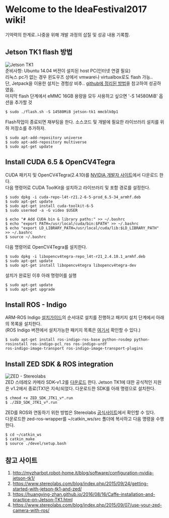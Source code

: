 # Welcome to the IdeaFestival2017 wiki!  
기억력의 한계로..나중을 위해 개발 과정의 삽질 및 성공 내용 기록함.   
## Jetson TK1 flash 방법  
![Jetson TK1](http://kr.nvidia.com/content/tegra/images/jetson/jetson-tk1.png)  
준비사항: Ubuntu 14.04 버젼이 설치된 host PC(인터넷 연결 필요)  
리눅스 pc가 없는 경우 윈도우즈 상에서 vmware나 virtualbox로도 flash 가능..  
단, Jetpack을 이용한 설치는 경험상 비추.. [github에 정리된 방법](https://gist.github.com/jetsonhacks/2717a41f7e60a3405b34)을 참고하여 성공하였음.  
마지막 flash 단계에서 eMMC 16GB 용량을 모두 사용하고 싶으면 '-S 14580MiB' 옵션을 추가할 것  

```
$ sudo ./flash.sh -S 14580MiB jetson-tk1 mmcblk0p1
```  
  
Flash작업이 종료되면 재부팅을 한다. 소스코드 및 개발에 필요한 라이브러리 설치를 위하 저장소를 추가하자.  
  
```
$ sudo apt-add-repository universe
$ sudo apt-add-repository multiverse
$ sudo apt-get update
```  

## Install CUDA 6.5 & OpenCV4Tegra
CUDA 패키지 및 OpenCV4Tegra(2.4.10)를 [NVIDIA 개발자 사이트](https://developer.nvidia.com/linux-tegra-rel-21)에서 다운로드 한다.  
다음 명령어로 CUDA ToolKit을 설치하고 라이브러리 및 포함 경로를 설정한다.  

```
$ sudo dpkg -i cuda-repo-l4t-r21.2-6-5-prod_6.5-34_armhf.deb
$ sudo apt-get update
$ sudo apt-get install cuda-toolkit-6-5
$ sudo usermod -a -G video $USER

$ echo "# Add CUDA bin & library paths:" >> ~/.bashrc
$ echo "export PATH=/usr/local/cuda/bin:$PATH" >> ~/.bashrc
$ echo "export LD_LIBRARY_PATH=/usr/local/cuda/lib:$LD_LIBRARY_PATH" >> ~/.bashrc
$ source ~/.bashrc
```  
  
다음 명령어로 OpenCV4Tegra를 설치한다.  

```
$ sudo dpkg -i libopencv4tegra-repo_l4t-r21_2.4.10.1_armhf.deb
$ sudo apt-get update
$ sudo apt-get install libopencv4tegra libopencv4tegra-dev
```  
  
설치가 완료된 이후 아래 명령어를 실행
```
$ sudo apt-get update  
$ sudo apt-get upgrade
```  

## Install ROS - Indigo  
ARM-ROS Indigo [설치가이드](http://wiki.ros.org/indigo/Installation/UbuntuARM)의 순서대로 설치를 진행하고 패키지 설치 단계에서 아래의 목록을 설치한다.  
(ROS Indigo 버젼에서 설치가능한 패키지 목록은 [여기서](http://repositories.ros.org/status_page/ros_indigo_arm.html) 확인할 수 있다.)
```
$ sudo apt-get install ros-indigo-ros-base python-rosdep python-rosinstall ros-indigo-pcl_ros ros-indigo-urdf  
ros-indigo-image-transport ros-indigo-image-transport-plugins
```  
  
## Install ZED SDK & ROS integration
![ZED - Stereolabs](https://www.stereolabs.com/img/product/ZED_product_main.jpg)  
ZED 스테레오 카메라 SDK-v1.2를 [다운로드](https://github.com/stereolabs/zed-ros-wrapper/releases/tag/v1.2.0) 한다. Jetson TK1에 대한 공식적인 지원은 v1.2에서 종료(TX1은 지속)되었다. 다운로드한 SDK를 아래 명령으로 설치한다. 
```
$ chmod +x ZED_SDK_JTK1_v*.run
$ ./ZED_SDK_JTK1_v*.run
```  
  

ZED를 ROS와 연동하기 위한 방법은 Stereolabs [공식사이트](https://www.stereolabs.com/blog/index.php/2015/09/07/use-your-zed-camera-with-ros/)에서 확인할 수 있다.  
다운로드한 zed-ros-wrapper를 ~/catkin_ws/src 폴더에 복사하고 다음 명령을 수행한다.
```
$ cd ~/catkin_ws
$ catkin_make
$ source ./devel/setup.bash
```
  
## 참고 사이트  
1. http://myzharbot.robot-home.it/blog/software/configuration-nvidia-jetson-tk1/  
2. https://www.stereolabs.com/blog/index.php/2015/09/24/getting-started-with-jetson-tk1-and-zed/
3. https://huangying-zhan.github.io/2016/08/16/Caffe-installation-and-practice-on-Jetson-TK1.html
4. https://www.stereolabs.com/blog/index.php/2015/09/07/use-your-zed-camera-with-ros/